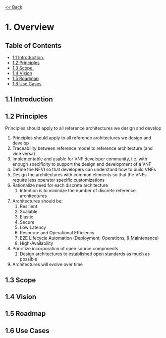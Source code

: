 [<< Back](../../openstack)

# 1. Overview

## Table of Contents
* [1.1 Introduction.](#1.1)
* [1.2 Principles](#1.2)
* [1.3 Scope.](#1.3)
* [1.4 Vision](#1.4)
* [1.5 Roadmap](#1.5)
* [1.6 Use Cases](#1.6)

<a name="1.1"></a>
## 1.1 Introduction

<!-- <p align="center"><img src="../figures/ref_arch_ch01_e2e.png" alt="E2E" title="E2E" width="100%"/></p><p align="center"><b>Figure 1-1:</b> E2E</p> -->
  
<a name="1.2"></a>
## 1.2 Principles

Principles should apply to all reference architectures we design and develop

1. Principles should apply to all reference architectures we design and develop
1. Traceability between reference model to reference architecture (and vice versa)
1. Implementable and usable for VNF developer community, i.e. with enough specificity to support the design and development of a VNF 
1. Define the NFVI so that developers can understand how to build VNFs
1. Design the architectures with common elements so that the VNFs require less operator specific customizations
1. Rationalize need for each discrete architecture
    1. Intention is to minimize the number of discrete reference architectures
1. Architectures should be:
    1. Resilient
    1. Scalable
    1. Elastic
    1. Secure
    1. Low Latency
    1. Resource and Operational Efficiency
    1. E2E Lifecycle Automation (Deployment, Operations, & Maintenance)
    1. High-Availability
1. Prioritize incorporation of open source components 
    1. Design architectures to established open standards as much as possible
1. Architectures will evolve over time 

<a name="1.3"></a>
## 1.3 Scope

<a name="1.4"></a>
## 1.4 Vision

<a name="1.5"></a>
## 1.5 Roadmap

<a name="1.6"></a>
## 1.6 Use Cases